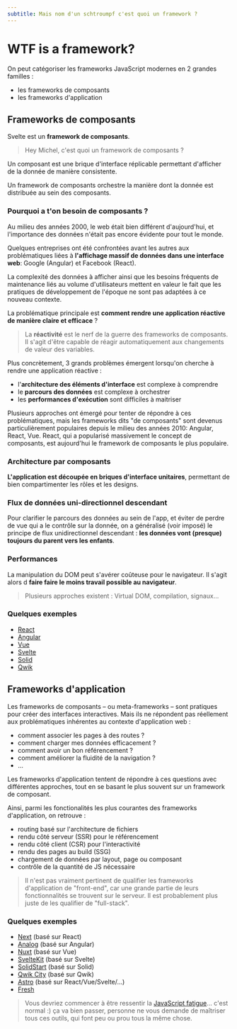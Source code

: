 ```yaml
---
subtitle: Mais nom d'un schtroumpf c'est quoi un framework ?
---
```


# WTF is a framework?

On peut catégoriser les frameworks JavaScript modernes en 2 grandes familles :

- les frameworks de composants
- les frameworks d'application

## Frameworks de composants

Svelte est un **framework de composants**.

> Hey Michel, c'est quoi un framework de composants ?

Un composant est une brique d'interface réplicable permettant d'afficher de la donnée de manière
consistente.

Un framework de composants orchestre la manière dont la donnée est distribuée au sein des
composants.

### Pourquoi a t'on besoin de composants ?

Au milieu des années 2000, le web était bien différent d'aujourd'hui, et l'importance des données
n'était pas encore évidente pour tout le monde.

Quelques entreprises ont été confrontées avant les autres aux problématiques liées à **l'affichage
massif de données dans une interface web**: Google (Angular) et Facebook (React).

La complexité des données à afficher ainsi que les besoins fréquents de maintenance liés au volume
d'utilisateurs mettent en valeur le fait que les pratiques de développement de l'époque ne sont pas
adaptées à ce nouveau contexte.

La problématique principale est **comment rendre une application réactive de manière claire et
efficace** ?

> La **réactivité** est le nerf de la guerre des frameworks de composants. Il s'agit d'être capable
> de réagir automatiquement aux changements de valeur des variables.

Plus concrètement, 3 grands problèmes émergent lorsqu'on cherche à rendre une application réactive :

- l'**architecture des éléments d'interface** est complexe à comprendre
- le **parcours des données** est complexe à orchestrer
- les **performances d'exécution** sont difficiles à maitriser

Plusieurs approches ont émergé pour tenter de répondre à ces problématiques, mais les frameworks
dits "de composants" sont devenus particulièrement populaires depuis le milieu des années 2010:
Angular, React, Vue. React, qui a popularisé massivement le concept de composants, est aujourd'hui
le framework de composants le plus populaire.

### Architecture par composants

**L'application est découpée en briques d'interface unitaires**, permettant de bien compartimenter
les rôles et les designs.

### Flux de données uni-directionnel descendant

Pour clarifier le parcours des données au sein de l'app, et éviter de perdre de vue qui a le
contrôle sur la donnée, on a généralisé (voir imposé) le principe de flux unidirectionnel descendant
: **les données vont (presque) toujours du parent vers les enfants**.

### Performances

La manipulation du DOM peut s'avérer coûteuse pour le navigateur. Il s'agit alors d **faire faire le
moins travail possible au navigateur**.

> Plusieurs approches existent : Virtual DOM, compilation, signaux...

### Quelques exemples

- [React](https://react.dev/)
- [Angular](https://angular.dev/)
- [Vue](https://vuejs.org/)
- [Svelte](https://svelte.dev/)
- [Solid](https://www.solidjs.com/)
- [Qwik](https://qwik.dev/)

## Frameworks d'application

Les frameworks de composants – ou meta-frameworks – sont pratiques pour créer des interfaces
interactives. Mais ils ne répondent pas réellement aux problématiques inhérentes au contexte
d'application web :

- comment associer les pages à des routes ?
- comment charger mes données efficacement ?
- comment avoir un bon référencement ?
- comment améliorer la fluidité de la navigation ?
- ...

Les frameworks d'application tentent de répondre à ces questions avec différentes approches, tout en
se basant le plus souvent sur un framework de composant.

Ainsi, parmi les fonctionalités les plus courantes des frameworks d'application, on retrouve :

- routing basé sur l'architecture de fichiers
- rendu côté serveur (SSR) pour le référencement
- rendu côté client (CSR) pour l'interactivité
- rendu des pages au build (SSG)
- chargement de données par layout, page ou composant
- contrôle de la quantité de JS nécessaire

> Il n'est pas vraiment pertinent de qualifier les frameworks d'application de "front-end", car une
> grande partie de leurs fonctionnalités se trouvent sur le serveur. Il est probablement plus juste
> de les qualifier de "full-stack".

### Quelques exemples

- [Next](https://nextjs.org/) (basé sur React)
- [Analog](https://analogjs.org/) (basé sur Angular)
- [Nuxt](https://v2.nuxt.com/) (basé sur Vue)
- [SvelteKit](https://kit.svelte.dev/) (basé sur Svelte)
- [SolidStart](https://start.solidjs.com/) (basé sur Solid)
- [Qwik City](https://qwik.dev/docs/qwikcity) (basé sur Qwik)
- [Astro](https://astro.build/) (basé sur React/Vue/Svelte/...)
- [Fresh](https://fresh.deno.dev/)

> Vous devriez commencer à être ressentir la [JavaScript
> fatigue](https://dev.to/nicozerpa/are-you-suffering-from-javascript-fatigue-f5e)... c'est normal
> :) ça va bien passer, personne ne vous demande de maîtriser tous ces outils, qui font peu ou prou
> tous la même chose.
